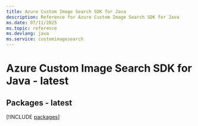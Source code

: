 ```yaml
---
title: Azure Custom Image Search SDK for Java
description: Reference for Azure Custom Image Search SDK for Java
ms.date: 07/11/2025
ms.topic: reference
ms.devlang: java
ms.service: customimagesearch
---
```

# Azure Custom Image Search SDK for Java - latest
## Packages - latest
[!INCLUDE [packages](custom-image-search-index.md)]